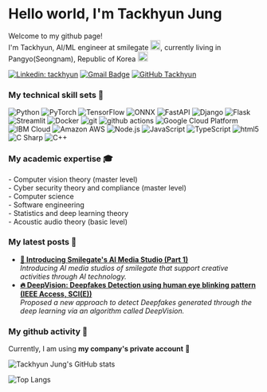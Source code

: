 <h1>Hello world, I'm Tackhyun Jung </h1>

<p> Welcome to my github page! </br>
I'm Tackhyun, AI/ML engineer at smilegate <img src="https://media.pcgamesinsider.biz/2020/7/105964/smilegate-barcelona-logo-r225x.png" width="20"/>, 
currently living in Pangyo(Seongnam), Republic of Korea <img src="https://e7.pngegg.com/pngimages/981/536/png-clipart-flag-of-south-korea-first-republic-of-korea-flag-miscellaneous-flag-thumbnail.png" width="20"/> </b></p>

[![Linkedin: tackhyun](https://img.shields.io/badge/-tackhyun-blue?style=flat-square&logo=Linkedin&logoColor=white&link=https://www.linkedin.com/in/tackhyun-jung-a248941a8/)](https://www.linkedin.com/in/tackhyun-jung-a248941a8//)
[![Gmail Badge](https://img.shields.io/badge/-takhyun12@gmail.com-c14438?style=flat-square&logo=Gmail&logoColor=white&link=mailto:takhyun12@gmail.com)](mailto:takhyun12@gmail.com) 
[![GitHub Tackhyun](https://img.shields.io/github/followers/takhyun12?label=follow&style=social)](https://github.com/takhyun12)


<H3> My technical skill sets 🔎 </H3>
<p>
  <img alt="Python" src="https://img.shields.io/badge/-Python-3776AB?style=flat-square&logo=Python&logoColor=white" />
  <img alt="PyTorch" src="https://img.shields.io/badge/-PyTorch-EE4C2C?style=flat-square&logo=PyTorch&logoColor=white" />
  <img alt="TensorFlow" src="https://img.shields.io/badge/-TensorFlow-FF6F00?style=flat-square&logo=TensorFlow&logoColor=white" />
  <img alt="ONNX" src="https://img.shields.io/badge/-ONNX-005CED?style=flat-square&logo=ONNX&logoColor=white" />
  <img alt="FastAPI" src="https://img.shields.io/badge/-FastAPI-009688?style=flat-square&logo=FastAPI&logoColor=white" /> 
  <img alt="Django" src="https://img.shields.io/badge/-Django-092E20?style=flat-square&logo=Django&logoColor=white" /> 
  <img alt="Flask" src="https://img.shields.io/badge/-Flask-000000?style=flat-square&logo=Flask&logoColor=white" /> 
  <img alt="Streamlit" src="https://img.shields.io/badge/-Streamlit-FF4B4B?style=flat-square&logo=Streamlit&logoColor=white" /> 
  
  <img alt="Docker" src="https://img.shields.io/badge/-Docker-46a2f1?style=flat-square&logo=docker&logoColor=white" />
  <img alt="git" src="https://img.shields.io/badge/-Git-F05032?style=flat-square&logo=git&logoColor=white" />
  <img alt="github actions" src="https://img.shields.io/badge/-Github_Actions-2088FF?style=flat-square&logo=github-actions&logoColor=white" />
  <img alt="Google Cloud Platform" src="https://img.shields.io/badge/-Google_Cloud_Platform-1a73e8?style=flat-square&logo=google-cloud&logoColor=white" />
  <img alt="IBM Cloud" src="https://img.shields.io/badge/-IBM Cloud-1261FE?style=flat-square&logo=IBM Cloud&logoColor=white" />
  <img alt="Amazon AWS" src="https://img.shields.io/badge/-Amazon AWS-232F3E?style=flat-square&logo=Amazon AWS&logoColor=white" />
  
  <img alt="Node.js" src="https://img.shields.io/badge/-Node.js-339933?style=flat-square&logo=Node.js&logoColor=white" />
  <img alt="JavaScript" src="https://img.shields.io/badge/JavaScript-F7DF1E?style=flat-square&logo=javascript&logoColor=white" />
  <img alt="TypeScript" src="https://img.shields.io/badge/-TypeScript-007ACC?style=flat-square&logo=typescript&logoColor=white" />
  <img alt="html5" src="https://img.shields.io/badge/-HTML5-E34F26?style=flat-square&logo=html5&logoColor=white" />
  
  <img alt="C Sharp" src="https://img.shields.io/badge/-C Sharp-239120?style=flat-square&logo=C Sharp&logoColor=white" />
  <img alt="C++" src="https://img.shields.io/badge/-C++-00599C?style=flat-square&logo=C&logoColor=white" />
</p>

<H3> My academic expertise 🎓 </H3>
<p>
- Computer vision theory (master level) <br>
- Cyber security theory and compliance (master level) <br>
- Computer science <br>
- Software engineering <br>
- Statistics and deep learning theory <br>
- Acoustic audio theory (basic level) <br>
</p>

<h3>My latest posts 📑 </h3>
<ul>
  <li><a href="https://smilegate.ai/2022/04/03/ai-media-studio/"><b>🌱 Introducing Smilegate's AI Media Studio (Part 1) </b></a><br/>
    <i>Introducing AI media studios of smilegate that support creative activities through AI technology.</i></li>
  
  <li><a href="https://ieeexplore.ieee.org/document/9072088/"><b> 🔥 DeepVision: Deepfakes Detection using human eye blinking pattern (IEEE Access, SCI(E)) </b></a><br/>
    <i>Proposed a new approach to detect Deepfakes generated through the deep learning via an algorithm called DeepVision.</i></li>
</ul>


<H3> My github activity 🚀 </H3>
<p>
  Currently, I am using <b>my company's private account</b> 🔐<br></p>

![Tackhyun Jung's GitHub stats](https://github-readme-stats.vercel.app/api?username=takhyun12&show_icons=true&theme=tokyonight&include_all_commits=true&count_private=true)

![Top Langs](https://github-readme-stats.vercel.app/api/top-langs/?username=takhyun12&layout=compact&include_all_commits=true&count_private=true&theme=tokyonight)
